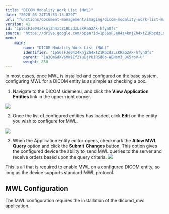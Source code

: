 ```yaml
---
title: "DICOM Modality Work List (MWL)"
date: "2020-03-24T15:53:13.829Z"
url: "functions/document-management/imaging/dicom-modality-work-list-mwl.html"
version: 41
id: "1p56sFJe04z4knjZh4xtZ1RbzdzLsKRaG2Ak-hfynOfs"
source: "https://drive.google.com/open?id=1p56sFJe04z4knjZh4xtZ1RbzdzLsKRaG2Ak-hfynOfs"
menu:
    main:
        name: "DICOM Modality Work List (MWL)"
        identifier: "1p56sFJe04z4knjZh4xtZ1RbzdzLsKRaG2Ak-hfynOfs"
        parent: "1a3QmGdXV6MW1Ef2Yu8jPUiRSd8o-WENsm3_OK5roV-U"
        weight: 850
---
```

In most cases, once MWL is installed and configured on the base system, configuring MWL for a DICOM entity is as simple as checking a box.

1. Navigate to the DICOM sidemenu, and click the <strong>View Application Entities</strong> link in the upper-right corner.



![](dicom-modality-work-list-mwl.images/image1.png)



2. Once the list of configured entities has loaded, click <strong>Edit</strong> on the entity you wish to configure for MWL.



![](dicom-modality-work-list-mwl.images/image2.png)



3. When the Application Entity editor opens, checkmark the <strong>Allow MWL Query</strong> option and click the <strong>Submit Changes</strong> button. This option gives the configured device the ability to send MWL queries to the server and receive orders based upon the query criteria. ![](dicom-modality-work-list-mwl.images/image3.png) 

This is all that is required to enable MWL on a configured DICOM entity, so long as the device supports standard MWL protocol.

## MWL Configuration

The MWL configuration requires the installation of the dicomd_mwl application. 

